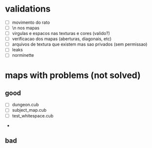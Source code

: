 # validations

- [ ] movimento do rato 
- [ ] \n nos mapas  
- [ ] virgulas e espacos nas texturas e cores (valido?)
- [ ] verificacao dos mapas (aberturas, diagonais, etc)
- [ ] arquivos de textura que existem mas sao privados (sem permissao)
- [ ] leaks 
- [ ] norminette

# maps with problems (not solved)
## good
- [ ] dungeon.cub
- [ ] subject_map.cub
- [ ] test_whitespace.cub
- 
## bad




